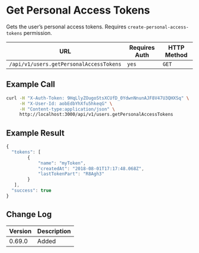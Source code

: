 # Get Personal Access Tokens

Gets the user’s personal access tokens. Requires `create-personal-access-tokens` permission.

| URL                                     | Requires Auth | HTTP Method |
| --------------------------------------- | ------------- | ----------- |
| `/api/v1/users.getPersonalAccessTokens` | `yes`         | `GET`       |

## Example Call

```bash
curl -H "X-Auth-Token: 9HqLlyZOugoStsXCUfD_0YdwnNnunAJF8V47U3QHXSq" \
     -H "X-User-Id: aobEdbYhXfu5hkeqG" \
     -H "Content-type:application/json" \
     http://localhost:3000/api/v1/users.getPersonalAccessTokens
```

## Example Result

```javascript
{
  "tokens": [
        {
            "name": "myToken",
            "createdAt": "2018-08-01T17:17:48.068Z",
            "lastTokenPart": "R8Agh3"
        }
   ],
  "success": true
}
```

## Change Log

| Version | Description |
| ------- | ----------- |
| 0.69.0  | Added       |
